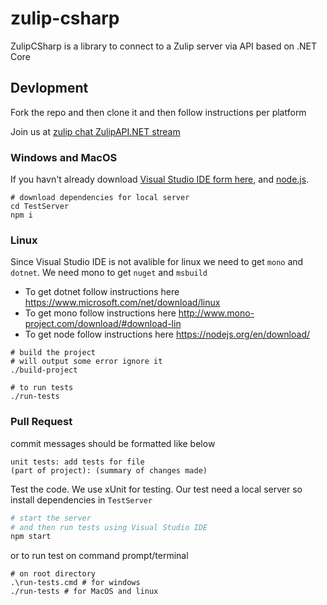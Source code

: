 # zulip-csharp 
ZulipCSharp is a library to connect to a Zulip server via API based on .NET Core

## Devlopment
Fork the repo and then clone it and 
then follow instructions per platform

Join us at [zulip chat ZulipAPI.NET stream](https://chat.zulip.org/#narrow/stream/ZulipAPI.2ENET)

### Windows and MacOS
If you havn't already download 
[Visual Studio IDE form here](https://www.visualstudio.com/vs/), and [node.js](https://nodejs.org/en/download/).

```
# download dependencies for local server
cd TestServer
npm i
```


### Linux
Since Visual Studio IDE is not avalible for linux we need 
to get `mono` and `dotnet`. We need mono to get `nuget` and `msbuild`

 - To get dotnet follow instructions here https://www.microsoft.com/net/download/linux
 - To get mono follow instructions here http://www.mono-project.com/download/#download-lin
 - To get node follow instructions here https://nodejs.org/en/download/


```
# build the project
# will output some error ignore it
./build-project

# to run tests
./run-tests
```


### Pull Request
commit messages should be formatted like below
```
unit tests: add tests for file
(part of project): (summary of changes made)
```

Test the code. We use xUnit for testing.
Our test need a local server so install 
dependencies in `TestServer`


```bash
# start the server 
# and then run tests using Visual Studio IDE
npm start
```

or to run test on command prompt/terminal

```
# on root directory
.\run-tests.cmd # for windows
./run-tests # for MacOS and linux
```
